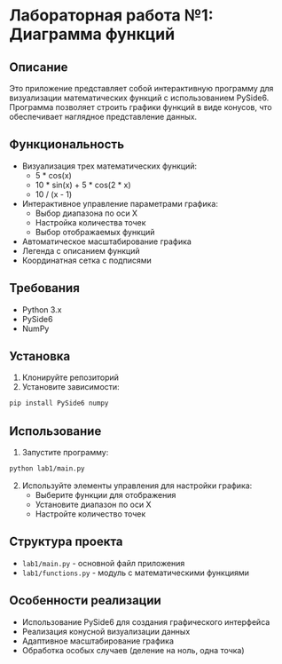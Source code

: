 # Лабораторная работа №1: Диаграмма функций

## Описание
Это приложение представляет собой интерактивную программу для визуализации математических функций с использованием PySide6. Программа позволяет строить графики функций в виде конусов, что обеспечивает наглядное представление данных.

## Функциональность
- Визуализация трех математических функций:
  - 5 * cos(x)
  - 10 * sin(x) + 5 * cos(2 * x)
  - 10 / (x - 1)
- Интерактивное управление параметрами графика:
  - Выбор диапазона по оси X
  - Настройка количества точек
  - Выбор отображаемых функций
- Автоматическое масштабирование графика
- Легенда с описанием функций
- Координатная сетка с подписями

## Требования
- Python 3.x
- PySide6
- NumPy

## Установка
1. Клонируйте репозиторий
2. Установите зависимости:
```bash
pip install PySide6 numpy
```

## Использование
1. Запустите программу:
```bash
python lab1/main.py
```
2. Используйте элементы управления для настройки графика:
   - Выберите функции для отображения
   - Установите диапазон по оси X
   - Настройте количество точек

## Структура проекта
- `lab1/main.py` - основной файл приложения
- `lab1/functions.py` - модуль с математическими функциями

## Особенности реализации
- Использование PySide6 для создания графического интерфейса
- Реализация конусной визуализации данных
- Адаптивное масштабирование графика
- Обработка особых случаев (деление на ноль, одна точка) 